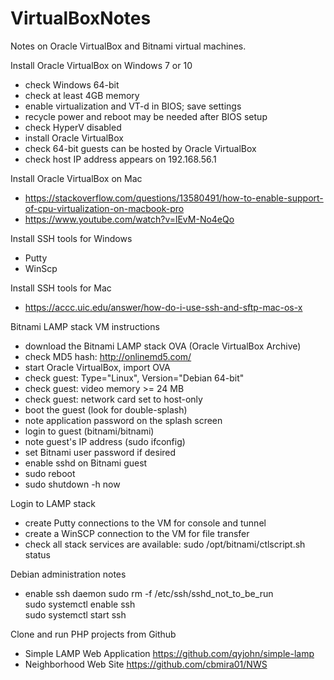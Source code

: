 # VirtualBoxNotes
Notes on Oracle VirtualBox and Bitnami virtual machines.

Install Oracle VirtualBox on Windows 7 or 10
- check Windows 64-bit
- check at least 4GB memory
- enable virtualization and VT-d in BIOS; save settings
- recycle power and reboot may be needed after BIOS setup
- check HyperV disabled
- install Oracle VirtualBox
- check 64-bit guests can be hosted by Oracle VirtualBox
- check host IP address appears on 192.168.56.1

Install Oracle VirtualBox on Mac
- https://stackoverflow.com/questions/13580491/how-to-enable-support-of-cpu-virtualization-on-macbook-pro
- https://www.youtube.com/watch?v=lEvM-No4eQo

Install SSH tools for Windows
- Putty
- WinScp

Install SSH tools for Mac
- https://accc.uic.edu/answer/how-do-i-use-ssh-and-sftp-mac-os-x

Bitnami LAMP stack VM instructions
- download the Bitnami LAMP stack OVA (Oracle VirtualBox Archive)
- check MD5 hash: http://onlinemd5.com/
- start Oracle VirtualBox, import OVA
- check guest: Type="Linux", Version="Debian 64-bit"
- check guest: video memory >= 24 MB
- check guest: network card set to host-only
- boot the guest (look for double-splash)
- note application password on the splash screen
- login to guest (bitnami/bitnami)
- note guest's IP address (sudo ifconfig)
- set Bitnami user password if desired
- enable sshd on Bitnami guest
- sudo reboot
- sudo shutdown -h now

Login to LAMP stack
- create Putty connections to the VM for console and tunnel
- create a WinSCP connection to the VM for file transfer
- check all stack services are available: sudo /opt/bitnami/ctlscript.sh status

Debian administration notes
- enable ssh daemon
	sudo rm -f /etc/ssh/sshd_not_to_be_run  
	sudo systemctl enable ssh  
	sudo systemctl start ssh  
  
Clone and run PHP projects from Github
- Simple LAMP Web Application https://github.com/qyjohn/simple-lamp
- Neighborhood Web Site https://github.com/cbmira01/NWS

